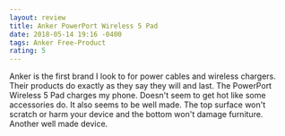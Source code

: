 ```yaml
---
layout: review
title: Anker PowerPort Wireless 5 Pad
date: 2018-05-14 19:16 -0400
tags: Anker Free-Product
rating: 5
---
```

Anker is the first brand I look to for power cables and wireless chargers. Their products do exactly as they say they will and last. The PowerPort Wireless 5 Pad charges my phone. Doesn't seem to get hot like some accessories do. It also seems to be well made. The top surface won't scratch or harm your device and the bottom won't damage furniture. Another well made device.
